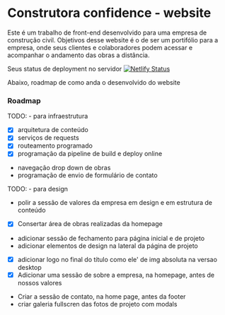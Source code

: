 
# Construtora confidence - website  
Este é um trabalho de front-end desenvolvido para uma empresa de construção civil.
Objetivos desse website é o de ser um portifólio para a empresa, onde seus clientes e colaboradores podem acessar e acompanhar o andamento das obras a distância.

Seus status de deployment no servidor
[![Netlify Status](https://api.netlify.com/api/v1/badges/34f8b23e-5996-40fa-b167-557e1698f13a/deploy-status)](https://app.netlify.com/sites/bucolic-gelato-f4ad3f/deploys)


Abaixo, roadmap de como anda o desenvolvido do website
### Roadmap

TODO: - para infraestrutura
- [x] arquitetura de conteúdo
- [x] serviços de requests
- [x] routeamento programado
- [x] programação da pipeline de build e deploy online
- navegação drop down de obras
- programação de envio de formulário de contato

TODO: - para design
- polir a sessão de valores da empresa em design e em estrutura de conteúdo
- [x] Consertar área de obras realizadas da homepage 
- adicionar sessão de fechamento para página inicial e de projeto
- adicionar elementos de design na lateral da página de projeto
- [x] adicionar logo no final do título como ele' de img absoluta na versao desktop
- [x] Adicionar uma sessão de sobre a empresa, na homepage, antes de nossos valores 
- Criar a sessão de contato, na home page, antes da footer
- criar galeria fullscren das fotos de projeto com modals